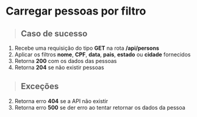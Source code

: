 # Carregar pessoas por filtro

> ## Caso de sucesso

1. Recebe uma requisição do tipo **GET** na rota **/api/persons**
2. Aplicar os filtros **nome**, **CPF**, **data**, **pais**, **estado** ou **cidade** fornecidos
3. Retorna **200** com os dados das pessoas
4. Retorna **204** se não existir pessoas

> ## Exceções

2. Retorna erro **404** se a API não existir
3. Retorna erro **500** se der erro ao tentar retornar os dados da pessoa